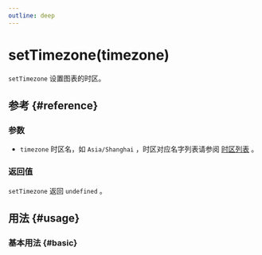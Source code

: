 ```yaml
---
outline: deep
---
```


# setTimezone(timezone)
`setTimezone` 设置图表的时区。

## 参考 {#reference}
<!--@include: @/@views/api/references/instance/setTimezone.md-->

### 参数
- `timezone` 时区名，如 `Asia/Shanghai` ，时区对应名字列表请参阅 [时区列表](https://en.wikipedia.org/wiki/List_of_tz_database_time_zones#List) 。

### 返回值
`setTimezone` 返回 `undefined` 。

## 用法 {#usage}
<script setup>
import SetTimezone from '../../../@views/api/samples/setTimezone/index.vue'
</script>

### 基本用法 {#basic}
<SetTimezone/>